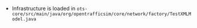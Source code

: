  - Infrastructure is loaded in `ots-core/src/main/java/org/opentrafficsim/core/network/factory/TestXMLModel.java`
